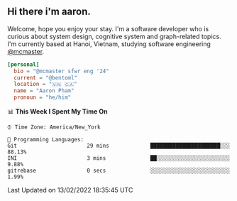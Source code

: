 <h2><b>Hi there i'm aaron. </b></h2>

Welcome, hope you enjoy your stay. I'm a software developer who is curious about system design, cognitive system and graph-related topics. I'm currently based at Hanoi, Vietnam, studying software engineering [@mcmaster](https://www.mcmaster.ca/).

```toml
[personal]
  bio = "@mcmaster sfwr eng '24"
  current = "@bentoml"
  location = "🇻🇳 🇨🇦"
  name = "Aaron Pham"
  pronoun = "he/him"
```
<!--<img src="https://github-readme-stats.vercel.app/api?username=aarnphm&show_icons=true&count_private=true&theme=dark" height="170"/>-->
<!--<img src="https://github-readme-stats.vercel.app/api/top-langs/?username=aarnphm&layout=compact&hide=css&theme=dark" height="170" />-->

<!--START_SECTION:waka-->
📊 **This Week I Spent My Time On** 

```text
⌚︎ Time Zone: America/New_York

💬 Programming Languages: 
Git                      29 mins             ██████████████████████░░░   88.13% 
INI                      3 mins              ██░░░░░░░░░░░░░░░░░░░░░░░   9.88% 
gitrebase                0 secs              ░░░░░░░░░░░░░░░░░░░░░░░░░   1.99%

```


 Last Updated on 13/02/2022 18:35:45 UTC
<!--END_SECTION:waka-->

